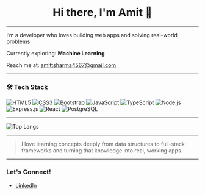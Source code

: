 <h1 align="center">Hi there, I'm Amit 👋</h1>

---

I’m a developer who loves building web apps and solving real-world problems

Currently exploring: **Machine Learning** 

Reach me at: [amittsharma4567@gmail.com](mailto:amittsharma4567@gmail.com)

---


### 🛠️ Tech Stack
![HTML5](https://img.shields.io/badge/-HTML5-black?style=flat-square&logo=html5)
![CSS3](https://img.shields.io/badge/-CSS3-black?style=flat-square&logo=css3)
![Bootstrap](https://img.shields.io/badge/-Bootstrap-black?style=flat-square&logo=bootstrap)
![JavaScript](https://img.shields.io/badge/-JavaScript-black?style=flat-square&logo=javascript)
![TypeScript](https://img.shields.io/badge/-TypeScript-black?style=flat-square&logo=typescript)
![Node.js](https://img.shields.io/badge/-Node.js-black?style=flat-square&logo=node.js)
![Express.js](https://img.shields.io/badge/-Express-black?style=flat-square&logo=express)
![React](https://img.shields.io/badge/-React-black?style=flat-square&logo=react)
![PostgreSQL](https://img.shields.io/badge/-PostgreSQL-black?style=flat-square&logo=postgresql)


---

![Top Langs](https://github-readme-stats.vercel.app/api/top-langs/?username=amitsharma4567&layout=compact&theme=radical)


---

> I love learning concepts deeply from data structures to full-stack frameworks and turning that knowledge into real, working apps.

---

### Let's Connect!
- [LinkedIn](https://www.linkedin.com/in/amit-kumar-sharma-404233325)

